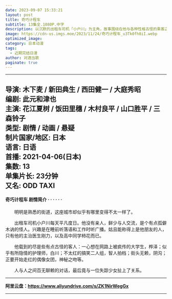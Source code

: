 ```yaml
---
date: 2023-09-07 15:33:21
layout: post
title: 奇巧计程车
subtitle: 13集全.1080P.中字
description: 以沉默的出租车司机「小户川」为主角，故事围绕在他与各种性格古怪的乘客之间，最终将联系到一名高中少女失踪的真相。...
image: https://cdn-us.imgs.moe/2023/11/24/奇巧计程车_u3Tk0fh8iI.webp
optimized_image: 
category: 日本动漫
tags:
  - 近期完结日漫
author: 对酒当歌
paginate: true
---
```


---

导演: 木下麦 / 新田典生 / 西田健一 / 大庭秀昭  
编剧: 此元和津也  
主演: 花江夏树 / 饭田里穗 / 木村良平 / 山口胜平 / 三森铃子  
类型: 剧情 / 动画 / 悬疑  
制片国家/地区: 日本  
语言: 日语  
首播: 2021-04-06(日本)  
集数: 13  
单集片长: 23分钟  
又名: ODD TAXI  
---

#### 奇巧计程车 剧情简介 · · · · · ·

　　明明是熟悉的街道，这座城市却似乎有哪里变得不太一样了。

　　出租车司机小户川每天平凡度日。他没有亲人，鲜少与人交流，是个有点孤僻木讷的怪人。兴趣是在睡前听落语和工作时听广播。姑且能称得上是他朋友的人，只有他的主治医生刚力，以及高中同学柿花而已。  

　　他载到的尽是些有点古怪的客人：一心想在网路上被疯传的大学生，桦泽；似乎有所隐情的护理师，白川；不太红的搞笑二人组，智人拍档；街头无赖，阴沟；正要开始走红的偶像女团，神秘之吻等。  

　　人与人之间百无聊赖的对话，最后竟与一位失踪少女扯上了关系。

---

**阿里云盘：<https://www.aliyundrive.com/s/ZK1NirWegGx>**

---
